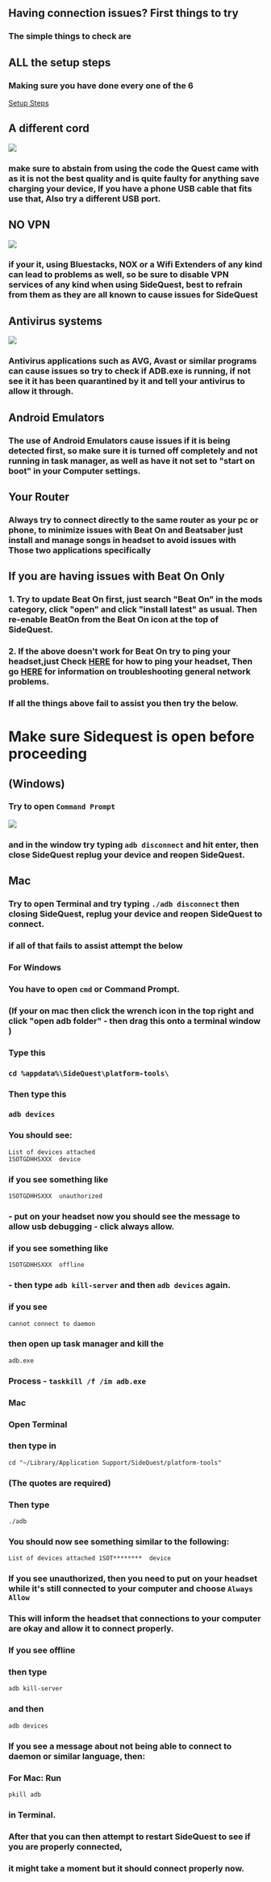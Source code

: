 Having connection issues? First things to try
---

### The simple things to check are

ALL the setup steps
---

### Making sure you have done every one of the 6 
[Setup Steps](https://sidequestvr.com/#/setup-howto) 


A different cord
----

![](https://cdn.discordapp.com/attachments/608376262347587595/609880483286876218/Screenshot_1163.png)

### make sure to abstain from using the code the Quest came with as it is not the best quality and is quite faulty for anything save charging your device, If you have a phone USB cable that fits use that, Also try a different USB port.


NO VPN
----

![](https://cdn.discordapp.com/attachments/608376262347587595/609881862956908564/Screenshot_1164.png)

### if your it, using Bluestacks, NOX or a Wifi Extenders of any kind can lead to problems as well, so be sure to disable VPN services of any kind when using SideQuest, best to refrain from them as they are all known to cause issues for SideQuest


Antivirus systems
----

![](https://cdn.discordapp.com/attachments/608376262347587595/609882817962442752/Screenshot_1165.png)

### Antivirus applications such as AVG, Avast or similar programs can cause issues so try to check if ADB.exe is running, if not see it it has been quarantined by it and tell your antivirus to allow it through.


Android Emulators
----

### The use of Android Emulators cause issues if it is being detected first, so make sure it is turned off completely and not running in task manager, as well as have it not set to "start on boot" in your Computer settings.


Your Router
----

### Always try to connect directly to the same router as your pc or phone, to minimize issues with Beat On and Beatsaber just install and manage songs in headset to avoid issues with Those two applications specifically 

If you are having issues with Beat On Only
----

### 1. Try to update Beat On first, just search "Beat On" in the mods category, click "open" and click "install latest" as usual. Then re-enable BeatOn from the Beat On icon at the top of SideQuest.

### 2. If the above doesn't work for Beat On try to ping your headset,just Check [HERE](https://www.lifewire.com/how-to-ping-computer-or-website-818405) for how to ping your headset, Then go [HERE](https://www.makeuseof.com/tag/7-simple-steps-diagnose-network-problem/) for information on troubleshooting general network problems.


### If all the things above fail to assist you then try the below.

Make sure Sidequest is open before proceeding 
=====================
<!--This next bit will be tricky so make sure to only do it if no other options available work

if you're still having issues with ADB try the below

[Entire ADB folder](https://dl.google.com/android/repository/platform-tools-latest-windows.zip)

Just unzip this, then in sidequest head to settings and click open main app folder
then look for the same folder (Platform tools) and go into it, copy and paste all the files and folders from this into it and click replace all, then reboot sidequest.-->



(Windows)
----
### Try to open `Command Prompt`

![](https://cdn.discordapp.com/attachments/608376262347587595/609878697540976827/Screenshot_1162.png)

### and in the window try typing `adb disconnect` and hit enter, then close SideQuest replug your device and reopen SideQuest.

Mac
----

### Try to open Terminal and try typing `./adb disconnect` then closing SideQuest, replug your device and reopen SideQuest to connect.


### if all of that fails to assist attempt the below


### For Windows
### You have to open `cmd` or Command Prompt. 

### (If your on mac then click the wrench icon in the top right and click "open adb folder" - then drag this onto a terminal window )

### Type this
### `cd %appdata%\SideQuest\platform-tools\`<br>
### Then type this
### `adb devices`<br>

### You should see:
```
List of devices attached
1SOTGDHHSXXX  device
```

### if you see something like 
`1SOTGDHHSXXX  unauthorized` 
### - put on your headset now you should see the message to allow usb debugging - click always allow. 

### if you see something like 
`1SOTGDHHSXXX  offline`

### - then type `adb kill-server` and then `adb devices` again.

### if you see
`cannot connect to daemon`
### then open up task manager and kill the
`adb.exe`
### Process - `taskkill /f /im adb.exe`





### Mac 
### Open Terminal 

### then type in
`cd "~/Library/Application Support/SideQuest/platform-tools"`
### (The quotes are required)

### Then type 
`./adb`

### You should now see something similar to the following:

`List of devices attached
1SOT********  device`

### If you see unauthorized, then you need to put on your headset while it's still connected to your computer and choose `Always Allow`
### This will inform the headset that connections to your computer are okay and allow it to connect properly.

### If you see offline
### then type 
`adb kill-server`
### and then 
`adb devices`


### If you see a message about not being able to connect to daemon or similar language, then:

### For Mac: Run 
`pkill adb `
### in Terminal.

### After that you can then attempt to restart SideQuest to see if you are properly connected,
### it might take a moment but it should connect properly now.